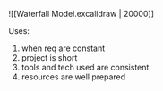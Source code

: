 
![[Waterfall Model.excalidraw | 20000]]

Uses:
1. when req are constant
2. project is short
3. tools and tech used are consistent
4. resources are well prepared